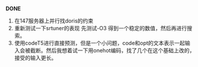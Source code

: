 **DONE**
1. 在147服务器上并行找doris的约束
2. 重新测试一下srtuner的表现 先测试-O3  得到一个稳定的数值，然后再进行搜索。
3. 使用codeT5进行直接预测，但是一个小问题，code和opt的文本表示一起输入会被截断。然后我想着试一下用onehot编码，找了几个在这个基础上改的，接受的输入更长。